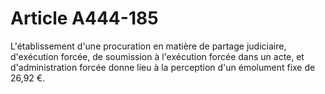 # Article A444-185

<div align='left'>L'établissement d'une procuration en matière de partage judiciaire,  d'exécution forcée, de soumission à l'exécution forcée dans un acte, et  d'administration forcée donne lieu à la perception d'un émolument fixe  de 26,92 €. </div>